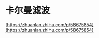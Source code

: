 # 卡尔曼滤波

[https://zhuanlan.zhihu.com/p/58675854](https://zhuanlan.zhihu.com/p/58675854)





















